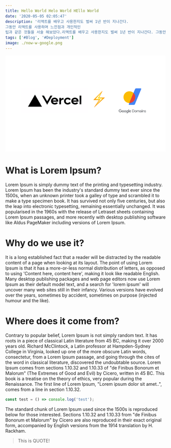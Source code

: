 ```yaml
---
title: Hello World Helo World HEllo World
date: '2020-05-05 02:05:47'
description: '리액트를 배우고 사용한지도 벌써 1년 반이 지나간다.
그동안 리액트를 사용하며 느낀점과 개인적인
팁과 같은 것들을 서술 해보았다.리액트를 배우고 사용한지도 벌써 1년 반이 지나간다. 그동안 리액트를 사용하며 느낀점과 개인적인 팁과 같은 것들을 서술 해보았다.'
tags: ['#Blog', '#Deployment']
image: ./now-w-google.png
---
```


![now with google domain!](now-w-google.png)

# What is Lorem Ipsum?

Lorem Ipsum is simply dummy text of the printing and typesetting industry. Lorem Ipsum has been the industry's standard dummy text ever since the 1500s, when an unknown printer took a galley of type and scrambled it to make a type specimen book. It has survived not only five centuries, but also the leap into electronic typesetting, remaining essentially unchanged. It was popularised in the 1960s with the release of Letraset sheets containing Lorem Ipsum passages, and more recently with desktop publishing software like Aldus PageMaker including versions of Lorem Ipsum.

# Why do we use it?

It is a long established fact that a reader will be distracted by the readable content of a page when looking at its layout. The point of using Lorem Ipsum is that it has a more-or-less normal distribution of letters, as opposed to using 'Content here, content here', making it look like readable English. Many desktop publishing packages and web page editors now use Lorem Ipsum as their default model text, and a search for 'lorem ipsum' will uncover many web sites still in their infancy. Various versions have evolved over the years, sometimes by accident, sometimes on purpose (injected humour and the like).

# Where does it come from?

Contrary to popular belief, Lorem Ipsum is not simply random text. It has roots in a piece of classical Latin literature from 45 BC, making it over 2000 years old. Richard McClintock, a Latin professor at Hampden-Sydney College in Virginia, looked up one of the more obscure Latin words, consectetur, from a Lorem Ipsum passage, and going through the cites of the word in classical literature, discovered the undoubtable source. Lorem Ipsum comes from sections 1.10.32 and 1.10.33 of "de Finibus Bonorum et Malorum" (The Extremes of Good and Evil) by Cicero, written in 45 BC. This book is a treatise on the theory of ethics, very popular during the Renaissance. The first line of Lorem Ipsum, "Lorem ipsum dolor sit amet..", comes from a line in section 1.10.32.

```typescript
const test = () => console.log('test');
```

The standard chunk of Lorem Ipsum used since the 1500s is reproduced below for those interested. Sections 1.10.32 and 1.10.33 from "de Finibus Bonorum et Malorum" by Cicero are also reproduced in their exact original form, accompanied by English versions from the 1914 translation by H. Rackham.

> This is QUOTE!
